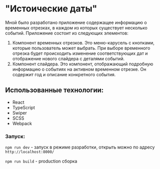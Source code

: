 # "Истоические даты"

Мной было разработано приложение содержащее информацию о временных отрезках, в каждом из которых существует несколько событий.
Приложение состоит из следующих элементов: 
1. Компонент временных отрезков. Это меню-карусель с кнопками, которые пользователь может выбрать. При выборе временного отрезка будет происходить изменение соответствующих дат и отображение нового слайдера с деталями событий.
2. Компонент слайдера. Это компонент, отображающий подробную информацию о событиях на активном временном отрезке. Он содержит год и описание конкретного события.
   
## Использованные технологии:

- React
- TypeScript
- Swiper
- SCSS
- Webpack

### Запуск:

`npm run dev` - запуск в режиме разработки, открыть можно по адресу `http://localhost:8000/`

`npm run build` - production сборка

